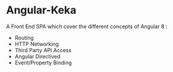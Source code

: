 # Angular-Keka

A Front End SPA which cover the different concepts of Angular 8 : 

* Routing
* HTTP Networking
* Third Party API Access
* Angular Directived
* Event/Property Binding
